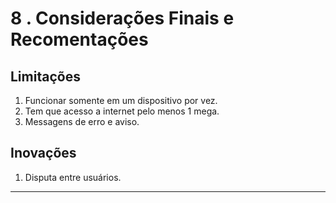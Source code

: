 # 8 . Considerações Finais e Recomentações
## Limitações
1. Funcionar somente em um dispositivo por vez.
2. Tem que acesso a internet pelo menos 1 mega.
3. Messagens de erro e aviso.

## Inovações
1. Disputa entre usuários.
***